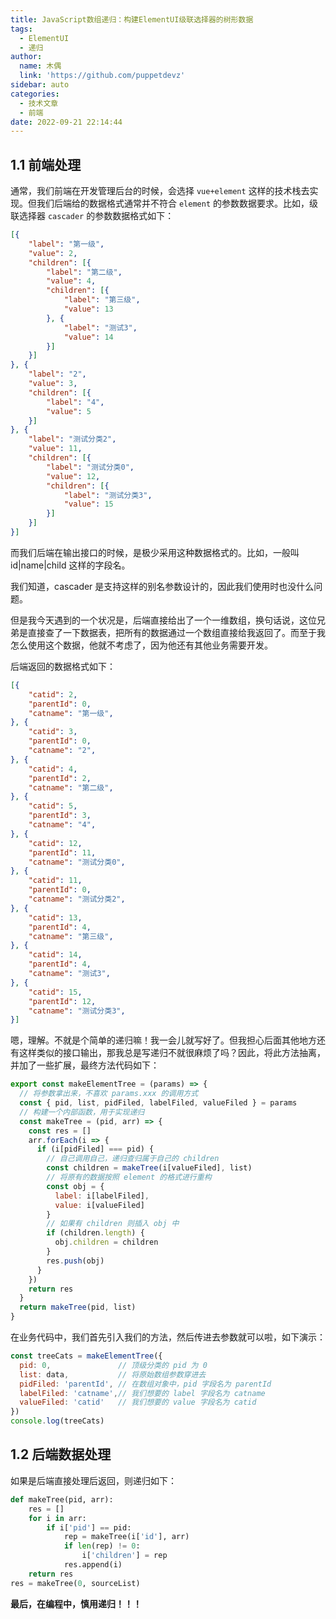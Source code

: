 ```yaml
---
title: JavaScript数组递归：构建ElementUI级联选择器的树形数据
tags:
  - ElementUI
  - 递归
author:
  name: 木偶
  link: 'https://github.com/puppetdevz'
sidebar: auto
categories:
  - 技术文章
  - 前端
date: 2022-09-21 22:14:44
---
```

## 1.1 前端处理

通常，我们前端在开发管理后台的时候，会选择 `vue+element` 这样的技术栈去实现。但我们后端给的数据格式通常并不符合 `element` 的参数数据要求。比如，级联选择器 `cascader` 的参数数据格式如下：

```json
[{
	"label": "第一级",
	"value": 2,
	"children": [{
		"label": "第二级",
		"value": 4,
		"children": [{
			"label": "第三级",
			"value": 13
		}, {
			"label": "测试3",
			"value": 14
		}]
	}]
}, {
	"label": "2",
	"value": 3,
	"children": [{
		"label": "4",
		"value": 5
	}]
}, {
	"label": "测试分类2",
	"value": 11,
	"children": [{
		"label": "测试分类0",
		"value": 12,
		"children": [{
			"label": "测试分类3",
			"value": 15
		}]
	}]
}]
```

而我们后端在输出接口的时候，是极少采用这种数据格式的。比如，一般叫 id|name|child 这样的字段名。

我们知道，cascader 是支持这样的别名参数设计的，因此我们使用时也没什么问题。

但是我今天遇到的一个状况是，后端直接给出了一个一维数组，换句话说，这位兄弟是直接查了一下数据表，把所有的数据通过一个数组直接给我返回了。而至于我怎么使用这个数据，他就不考虑了，因为他还有其他业务需要开发。

后端返回的数据格式如下：

```json
[{
	"catid": 2,
	"parentId": 0,
	"catname": "第一级",
}, {
	"catid": 3,
	"parentId": 0,
	"catname": "2",
}, {
	"catid": 4,
	"parentId": 2,
	"catname": "第二级",
}, {
	"catid": 5,
	"parentId": 3,
	"catname": "4",
}, {
	"catid": 12,
	"parentId": 11,
	"catname": "测试分类0",
}, {
	"catid": 11,
	"parentId": 0,
	"catname": "测试分类2",
}, {
	"catid": 13,
	"parentId": 4,
	"catname": "第三级",
}, {
	"catid": 14,
	"parentId": 4,
	"catname": "测试3",
}, {
	"catid": 15,
	"parentId": 12,
	"catname": "测试分类3",
}]
```

嗯，理解。不就是个简单的递归嘛！我一会儿就写好了。但我担心后面其他地方还有这样类似的接口输出，那我总是写递归不就很麻烦了吗？因此，将此方法抽离，并加了一些扩展，最终方法代码如下：

```js
export const makeElementTree = (params) => {
  // 将参数拿出来，不喜欢 params.xxx 的调用方式
  const { pid, list, pidFiled, labelFiled, valueFiled } = params
  // 构建一个内部函数，用于实现递归
  const makeTree = (pid, arr) => {
    const res = []
    arr.forEach(i => {
      if (i[pidFiled] === pid) {
        // 自己调用自己，递归查归属于自己的 children
        const children = makeTree(i[valueFiled], list)
        // 将原有的数据按照 element 的格式进行重构
        const obj = {
          label: i[labelFiled],
          value: i[valueFiled]
        }
        // 如果有 children 则插入 obj 中
        if (children.length) {
          obj.children = children
        }
        res.push(obj)
      }
    })
    return res
  }
  return makeTree(pid, list)
}
```

在业务代码中，我们首先引入我们的方法，然后传进去参数就可以啦，如下演示：

```js
const treeCats = makeElementTree({
  pid: 0,               // 顶级分类的 pid 为 0
  list: data,           // 将原始数组参数穿进去
  pidFiled: 'parentId', // 在数组对象中，pid 字段名为 parentId
  labelFiled: 'catname',// 我们想要的 label 字段名为 catname
  valueFiled: 'catid'   // 我们想要的 value 字段名为 catid
})
console.log(treeCats)
```

## 1.2 后端数据处理

如果是后端直接处理后返回，则递归如下：

```python
def makeTree(pid, arr):
    res = []
    for i in arr:
        if i['pid'] == pid:
            rep = makeTree(i['id'], arr)
            if len(rep) != 0:
                i['children'] = rep
            res.append(i)
    return res
res = makeTree(0, sourceList)
```

**最后，在编程中，慎用递归！！！**